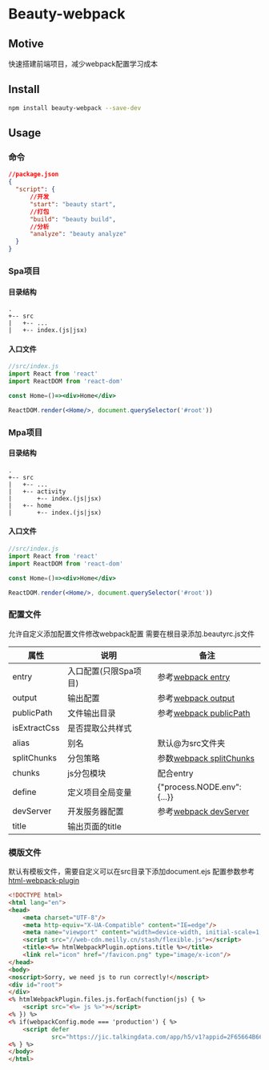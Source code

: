 # Beauty-webpack
## Motive
快速搭建前端项目，减少webpack配置学习成本
## Install
```bash
npm install beauty-webpack --save-dev
```
## Usage
### 命令
```json
//package.json
{
  "script": {
      //开发
      "start": "beauty start",
      //打包
      "build": "beauty build",
      //分析
      "analyze": "beauty analyze"
  }
}
```

### Spa项目
#### 目录结构
```
.
+-- src
|   +-- ...
|   +-- index.(js|jsx)
```
#### 入口文件
```jsx harmony
//src/index.js
import React from 'react'
import ReactDOM from 'react-dom'

const Home=()=><div>Home</div>

ReactDOM.render(<Home/>, document.querySelector('#root'))
```
### Mpa项目
#### 目录结构
```
.
+-- src
|   +-- ...
|   +-- activity
|       +-- index.(js|jsx)
|   +-- home
|       +-- index.(js|jsx)

```
#### 入口文件
```jsx harmony
//src/index.js
import React from 'react'
import ReactDOM from 'react-dom'

const Home=()=><div>Home</div>

ReactDOM.render(<Home/>, document.querySelector('#root'))
```
### 配置文件
允许自定义添加配置文件修改webpack配置
需要在根目录添加.beautyrc.js文件

属性|说明|备注
---|---|---
entry|入口配置(只限Spa项目)|参考[webpack entry](https://www.webpackjs.com/configuration/entry-context/#entry)
output|输出配置| 参考[webpack output](https://www.webpackjs.com/configuration/output/)
publicPath|文件输出目录|参考[webpack publicPath](https://www.webpackjs.com/configuration/output/#output-publicpath)
isExtractCss|是否提取公共样式|
alias|别名|默认@为src文件夹
splitChunks|分包策略|参数[webpack splitChunks](https://webpack.js.org/plugins/split-chunks-plugin/#root)
chunks|js分包模块|配合entry 
define|定义项目全局变量| {"process.NODE.env":{...}}
devServer|开发服务器配置|参考[webpack devServer](https://www.webpackjs.com/configuration/dev-server/)
title|输出页面的title|

### 模版文件
默认有模板文件，需要自定义可以在src目录下添加document.ejs 配置参数参考[html-webpack-plugin](https://github.com/jantimon/html-webpack-plugin)
```html
<!DOCTYPE html>
<html lang="en">
<head>
    <meta charset="UTF-8"/>
    <meta http-equiv="X-UA-Compatible" content="IE=edge"/>
    <meta name="viewport" content="width=device-width, initial-scale=1, maximum-scale=1.0, user-scalable=0"/>
    <script src="//web-cdn.meilly.cn/stash/flexible.js"></script>
    <title><%= htmlWebpackPlugin.options.title %></title>
    <link rel="icon" href="/favicon.png" type="image/x-icon"/>
</head>
<body>
<noscript>Sorry, we need js to run correctly!</noscript>
<div id="root">
</div>
<% htmlWebpackPlugin.files.js.forEach(function(js) { %>
    <script src="<%= js %>"></script>
<% }) %>
<% if(webpackConfig.mode === 'production') { %>
    <script defer
            src="https://jic.talkingdata.com/app/h5/v1?appid=2F65664B662A4C80A0F941774CFD28FB&vn=mellyv1.0&vc=2.7.1"></script>
<% } %>
</body>
</html>
```

